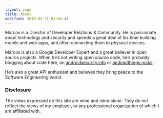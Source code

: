 ```yaml
---
layout: page
title: About
modified: 2018-03-31 01:04:44
---
```


Marcos is a Director of Developer Relations & Community. He is passionate about technology and security and spends a great deal of his time building mobile and web apps, and often connecting them to physical devices.

Marcos is also a Google Developer Expert and a great believer in open source projects. When he’s not writing open source code, he’s probably blogging about code here, on [androidsecurity.info](https://androidsecurity.info) or [androidthings.rocks](https://androidthings.rocks).

He’s also a great API enthusiast and believes they bring peace to the Software Engineering world. 

### Disclosure

The views expressed on this site are mine and mine alone. They do not reflect the views of my employer, or any professional organization of which I am affiliated with.
